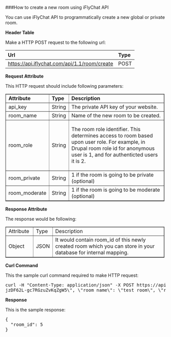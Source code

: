 ###How to create a new room using iFlyChat API

You can use iFlyChat API to programmatically create a new global or private room.

**Header Table**

Make a HTTP POST request to the following url:

| Url        | Type           |
| :------------- |:------------- |
| https://api.iflychat.com/api/1.1/room/create | POST |

<p><strong>Request Attribute</strong></p>

<p>This HTTP request should include following parameters:</p>

<table border="1" cellpadding="1" cellspacing="1" style="width:500px">
	<tbody>
		<tr>
			<td><strong>Attribute</strong></td>
			<td><strong>Type</strong></td>
			<td><strong>Description</strong></td>
		</tr>
		<tr>
			<td>api_key</td>
			<td>String</td>
			<td>The private API key of your website.</td>
		</tr>
		<tr>
			<td>room_name</td>
			<td>String</td>
			<td>Name of the new room to be created.</td>
		</tr>
		<tr>
			<td>room_role</td>
			<td>String</td>
			<td>
			<p>The room role identifier. This determines access to room based upon user role. For example, in Drupal room role id for anonymous user is 1, and for authenticted users it is 2.</p>
			</td>
		</tr>
		<tr>
			<td>room_private</td>
			<td>String</td>
			<td>1 if the room is going to be private (optional)</td>
		</tr>
		<tr>
			<td>room_moderate</td>
			<td>String</td>
			<td>1 if the room is going to be moderate (optional)</td>
		</tr>
	</tbody>
</table>

<p><strong>Response Attribute</strong></p>

<p>The response would be following:</p>

<table border="1" cellpadding="1" cellspacing="1" style="width:500px">
	<tbody>
		<tr>
			<td>Attribute&nbsp;</td>
			<td>Type</td>
			<td>Description</td>
		</tr>
		<tr>
			<td>Object</td>
			<td>JSON</td>
			<td>It would contain room_id of this newly created room which you can store in your database for internal mapping.</td>
		</tr>
	</tbody>
</table>

<p><strong>Curl Command</strong></p>

<p>This the sample&nbsp;curl command required to make HTTP request:</p>

<pre>
curl -H "Content-Type: application/json" -X POST https://api.iflychat.com/api/1.1/room/create -d "{\"api_key\":\"Wr4vpoJ_ET3lpBdX9E9Tuk
jzDF62L-gc7RGzuZvKqZgW5\", \"room_name\": \"test_room\", \"room_role\": \"1\"}"</pre>

<p><strong>Response</strong></p>

<p>This is the sample response:</p>

<pre>
{
  "room_id": 5
}</pre>
